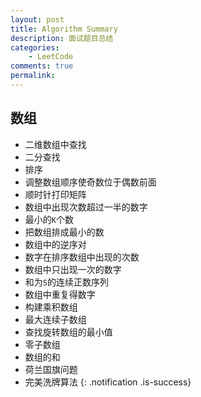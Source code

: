 ```yaml
---
layout: post
title: Algorithm Summary
description: 面试题目总结
categories:
    - LeetCode
comments: true
permalink: 
---
```

## 数组
  *  二维数组中查找
  *  二分查找
  *  排序
  *  调整数组顺序使奇数位于偶数前面
  *  顺时针打印矩阵
  *  数组中出现次数超过一半的数字
  *  最小的`K`个数
  *  把数组排成最小的数
  *  数组中的逆序对
  *  数字在排序数组中出现的次数
  *  数组中只出现一次的数字
  *  和为`S`的连续正数序列
  *  数组中重复得数字
  *  构建乘积数组
  *  最大连续子数组
  *  查找旋转数组的最小值
  *  零子数组
  *  数组的和
  *  荷兰国旗问题
  *  完美洗牌算法
{: .notification .is-success}